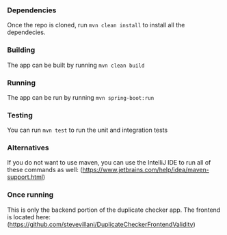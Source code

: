 ### Dependencies 
Once the repo is cloned, run `mvn clean install` to install all the dependecies.

### Building
The app can be built by running `mvn clean build`

### Running
The app can be run by running `mvn spring-boot:run`

### Testing
You can run `mvn test` to run the unit and integration tests

### Alternatives
If you do not want to use maven, you can use the IntelliJ IDE to run all of these commands as well: (https://www.jetbrains.com/help/idea/maven-support.html)

### Once running
This is only the backend portion of the duplicate checker app.
The frontend is located here: (https://github.com/stevevillani/DuplicateCheckerFrontendValidity)
